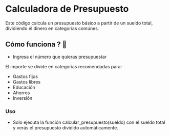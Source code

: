 # Calculadora de Presupuesto
Este código calcula un presupuesto básico a partir de un sueldo total, dividiendo el dinero en categorías comúnes.

## Cómo funciona ? 🤔
- Ingresa el número que quieras presupuestar

 El importe se divide en categorias recomendadas para:

* Gastos fijos 
* Gastos libres
* Educación 
* Ahorros 
* Inversión


### Uso
* Solo ejecuta la función calcular_presupuesto(sueldo) con el sueldo total y verás el presupuesto dividido automáticamente.


